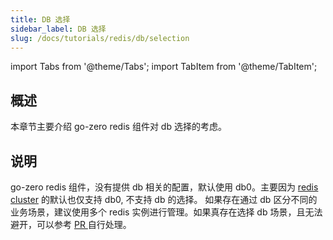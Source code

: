 ```yaml
---
title: DB 选择
sidebar_label: DB 选择
slug: /docs/tutorials/redis/db/selection
---
```


import Tabs from '@theme/Tabs';
import TabItem from '@theme/TabItem';

## 概述

本章节主要介绍 go-zero redis 组件对 db 选择的考虑。

## 说明

go-zero redis 组件，没有提供 db 相关的配置，默认使用 db0。主要因为 <a href="https://redis.io/docs/reference/cluster-spec/#implemented-subset" target="_blank">redis cluster</a> 的默认也仅支持 db0, 不支持 db 的选择。 如果存在通过 db 区分不同的业务场景，建议使用多个 redis 实例进行管理。如果真存在选择 db 场景，且无法避开，可以参考 <a href="https://github.com/zeromicro/go-zero/pull/3071" target="_blank"> PR </a> 自行处理。

